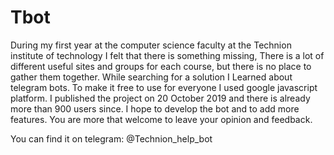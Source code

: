 # Tbot
During my first year at the computer science faculty at the Technion institute of technology I felt that there is something missing,
There is a lot of different useful sites and groups for each course,
but there is no place to gather them together.
While searching for a solution I Learned about telegram bots.
To make it free to use for everyone I used google javascript platform.
I published the project on 20 October 2019 and there is already more than 900 users since.
I hope to develop the bot and to add more features.
You are more that welcome to leave your opinion and feedback.

You can find it on telegram: @Technion_help_bot 
